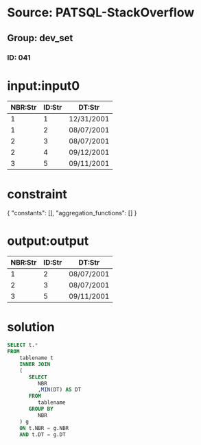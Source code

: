 # Source: PATSQL-StackOverflow
## Group: dev_set
### ID: 041

# input:input0

| NBR:Str | ID:Str | DT:Str |
|---|---|---|
| 1 | 1 | 12/31/2001 |
| 1 | 2 | 08/07/2001 |
| 2 | 3 | 08/07/2001 |
| 2 | 4 | 09/12/2001 |
| 3 | 5 | 09/11/2001 |

# constraint

{
  "constants": [],
  "aggregation_functions": []
}

# output:output

| NBR:Str | ID:Str | DT:Str |
|---|---|---|
| 1 | 2 | 08/07/2001 |
| 2 | 3 | 08/07/2001 |
| 3 | 5 | 09/11/2001 |

# solution

```sql
SELECT t.*
FROM
    tablename t
    INNER JOIN 
    (
       SELECT
          NBR
          ,MIN(DT) AS DT
       FROM
          tablename
       GROUP BY
          NBR
    ) g
    ON t.NBR = g.NBR
    AND t.DT = g.DT
```
